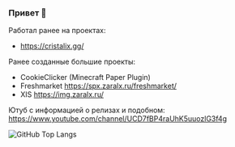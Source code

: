 ### Привет 👋

Работал ранее на проектах:
- https://cristalix.gg/

Ранее созданные большие проекты:
- CookieClicker (Minecraft Paper Plugin)
- Freshmarket https://spx.zaralx.ru/freshmarket/
- XIS https://img.zaralx.ru/

Ютуб с информацией о релизах и подобном: https://www.youtube.com/channel/UCD7fBP4raUhK5uuozlG3f4g

![GitHub Top Langs](https://github-readme-stats.vercel.app/api/top-langs/?username=zaralX&langs_count=5&layout=compact&theme=github_dark&hide_border=true)
